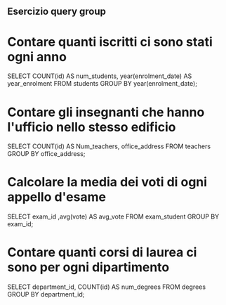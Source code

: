 ## Esercizio query group

# Contare quanti iscritti ci sono stati ogni anno
SELECT COUNT(id) AS num_students, year(enrolment_date) AS year_enrolment FROM students GROUP BY year(enrolment_date);

# Contare gli insegnanti che hanno l'ufficio nello stesso edificio
SELECT COUNT(id) AS Num_teachers, office_address FROM teachers GROUP BY office_address;

# Calcolare la media dei voti di ogni appello d'esame
SELECT exam_id ,avg(vote) AS avg_vote FROM exam_student GROUP BY exam_id;

# Contare quanti corsi di laurea ci sono per ogni dipartimento
SELECT department_id, COUNT(id) AS num_degrees FROM degrees GROUP BY department_id;

